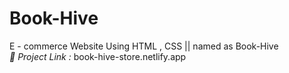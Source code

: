 # Book-Hive
E - commerce Website Using HTML , CSS || named as Book-Hive      
*📂 Project Link :* book-hive-store.netlify.app    
